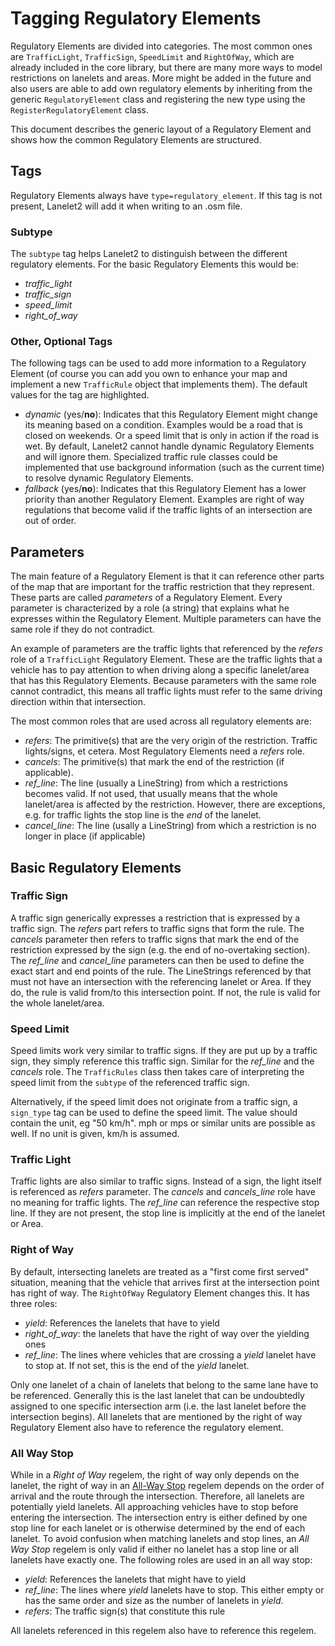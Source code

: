 # Tagging Regulatory Elements

Regulatory Elements are divided into categories. The most common ones are `TrafficLight`, `TrafficSign`, `SpeedLimit` and `RightOfWay`, which are already included in the core library, but there are many more ways to model restrictions on lanelets and areas. More might be added in the future and also users are able to add own regulatory elements by inheriting from the generic `RegulatoryElement` class and registering the new type using the `RegisterRegulatoryElement` class.

This document describes the generic layout of a Regulatory Element and shows how the common Regulatory Elements are structured.

## Tags

Regulatory Elements always have `type=regulatory_element`. If this tag is not present, Lanelet2 will add it when writing to an .osm file.


### Subtype
The `subtype` tag helps Lanelet2 to distinguish between the different regulatory elements. For the basic Regulatory Elements this would be:
* *traffic_light*
* *traffic_sign*
* *speed_limit*
* *right_of_way*

### Other, Optional Tags
The following tags can be used to add more information to a Regulatory Element (of course you can add you own to enhance your map and implement a new `TrafficRule` object that implements them). The default values for the tag are highlighted.

* *dynamic* (yes/**no**): Indicates that this Regulatory Element might change its meaning based on a condition. Examples would be a road that is closed on weekends. Or a speed limit that is only in action if the road is wet. By default, Lanelet2 cannot handle dynamic Regulatory Elements and will ignore them. Specialized traffic rule classes could be implemented that use background information (such as the current time) to resolve dynamic Regulatory Elements.
* *fallback* (yes/**no**): Indicates that this Regulatory Element has a lower priority than another Regulatory Element. Examples are right of way regulations that become valid if the traffic lights of an intersection are out of order.


## Parameters

The main feature of a Regulatory Element is that it can reference other parts of the map that are important for the traffic restriction that they represent. These parts are called *parameters* of a Regulatory Element. Every parameter is characterized by a role (a string) that explains what he expresses within the Regulatory Element. Multiple parameters can have the same role if they do not contradict.

An example of parameters are the traffic lights that referenced by the *refers* role of a `TrafficLight` Regulatory Element. These are the traffic lights that a vehicle has to pay attention to when driving along a specific lanelet/area that has this Regulatory Elements. Because parameters with the same role cannot contradict, this means all traffic lights must refer to the same driving direction within that intersection.

The most common roles that are used across all regulatory elements are:
* *refers*: The primitive(s) that are the very origin of the restriction. Traffic lights/signs, et cetera. Most Regulatory Elements need a *refers* role.
* *cancels*: The primitive(s) that mark the end of the restriction (if applicable).
* *ref_line*: The line (usually a LineString) from which a restrictions becomes valid. If not used, that usually means that the whole lanelet/area is affected by the restriction. However, there are exceptions, e.g. for traffic lights the stop line is the *end* of the lanelet.
* *cancel_line*: The line (usally a LineString) from which a restriction is no longer in place (if applicable)

## Basic Regulatory Elements

### Traffic Sign

A traffic sign generically expresses a restriction that is expressed by a traffic sign. The *refers* part refers to traffic signs that form the rule. The *cancels* parameter then refers to traffic signs that mark the end of the restriction expressed by the sign (e.g. the end of no-overtaking section). The *ref_line* and *cancel_line* parameters can then be used to define the exact start and end points of the rule. The LineStrings referenced by that must not have an intersection with the referencing lanelet or Area. If they do, the rule is valid from/to this intersection point. If not, the rule is valid for the whole lanelet/area.

### Speed Limit

Speed limits work very similar to traffic signs. If they are put up by a traffic sign, they simply reference this traffic sign. Similar for the *ref_line* and the *cancels* role. The `TrafficRules` class then takes care of interpreting the speed limit from the `subtype` of the referenced traffic sign.

Alternatively, if the speed limit does not originate from a traffic sign, a `sign_type` tag can be used to define the speed limit. The value should contain the unit, eg "50 km/h". mph or mps or similar units are possible as well. If no unit is given, km/h is assumed.

### Traffic Light

Traffic lights are also similar to traffic signs. Instead of a sign, the light itself is referenced as *refers* parameter. The *cancels* and *cancels_line* role have no meaning for traffic lights. The *ref_line* can reference the respective stop line. If they are not present, the stop line is implicitly at the end of the lanelet or Area.

### Right of Way

By default, intersecting lanelets are treated as a "first come first served" situation, meaning that the vehicle that arrives first at the intersection point has right of way. The `RightOfWay` Regulatory Element changes this. It has three roles:
* *yield*: References the lanelets that have to yield
* *right_of_way*: the lanelets that have the right of way over the yielding ones
* *ref_line*: The lines where vehicles that are crossing a *yield* lanelet have to stop at. If not set, this is the end of the *yield* lanelet.

Only one lanelet of a chain of lanelets that belong to the same lane have to be referenced. Generally this is the last lanelet that can be undoubtedly assigned to one specific intersection arm (i.e. the last lanelet before the intersection begins). All lanelets that are mentioned by the right of way Regulatory Element also have to reference the regulatory element.

### All Way Stop

While in a *Right of Way* regelem, the right of way only depends on the lanelet, the right of way in an [All-Way Stop](https://en.wikipedia.org/wiki/All-way_stop) regelem depends on the order of arrival and the route through the intersection. Therefore, all lanelets are potentially yield lanelets. All approaching vehicles have to stop before entering the intersection.
The intersection entry is either defined by one stop line for each lanelet or is otherwise determined by the end of each lanelet. To avoid confusion when matching lanelets and stop lines, an *All Way Stop* regelem is only valid if either no lanelet has a stop line or all lanelets have exactly one.
The following roles are used in an all way stop:
* *yield*: References the lanelets that might have to yield
* *ref_line*: The lines where *yield* lanelets have to stop. This either empty or has the same order and size as the number of lanelets in *yield*.
* *refers*: The traffic sign(s) that constitute this rule

All lanelets referenced in this regelem also have to reference this regelem.
